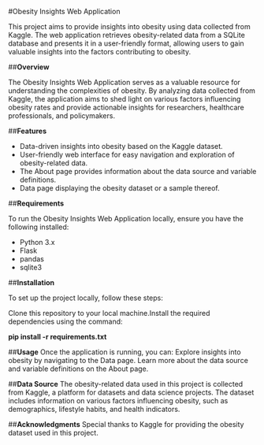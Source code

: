 #Obesity Insights Web Application

This project aims to provide insights into obesity using data collected from Kaggle. 
The web application retrieves obesity-related data from a SQLite database and presents it in a user-friendly format, allowing users to gain valuable insights into the factors contributing to obesity.

##**Overview**

The Obesity Insights Web Application serves as a valuable resource for understanding the complexities of obesity. By analyzing data collected from Kaggle, the application aims to shed light on various factors influencing obesity rates and provide actionable insights for researchers, healthcare professionals, and policymakers.

##**Features**

* Data-driven insights into obesity based on the Kaggle dataset.
* User-friendly web interface for easy navigation and exploration of obesity-related data.
* The About page provides information about the data source and variable definitions.
* Data page displaying the obesity dataset or a sample thereof.

##**Requirements**

To run the Obesity Insights Web Application locally, ensure you have the following installed:

* Python 3.x
* Flask
* pandas
* sqlite3

##**Installation**

To set up the project locally, follow these steps:

Clone this repository to your local machine.Install the required dependencies using the command:

**pip install -r requirements.txt**

##**Usage**
Once the application is running, you can:
Explore insights into obesity by navigating to the Data page.
Learn more about the data source and variable definitions on the About page.

##**Data Source**
The obesity-related data used in this project is collected from Kaggle, a platform for datasets and data science projects.
The dataset includes information on various factors influencing obesity, such as demographics, lifestyle habits, and health indicators.

##**Acknowledgments**
Special thanks to Kaggle for providing the obesity dataset used in this project.
